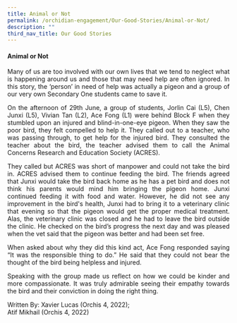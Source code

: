 ```yaml
---
title: Animal or Not
permalink: /orchidian-engagement/Our-Good-Stories/Animal-or-Not/
description: ""
third_nav_title: Our Good Stories
---
```


<div align="justify">	

<h4>Animal or Not</h4>

<p>Many of us are too involved with our own lives that we tend to neglect what is happening around us and those that may need help are often ignored. In this story, the ‘person’ in need of help was actually a pigeon and a group of our very own Secondary One students came to save it.
</p>
<p>On the afternoon of 29th June, a group of students, Jorlin Cai (L5), Chen Junxi (L5), Vivian Tan (L2), Ace Fong (L1) were behind Block F when they stumbled upon an injured and blind-in-one-eye pigeon. When they saw the poor bird, they felt compelled to help it. They called out to a teacher, who was passing through, to get help for the injured bird. They consulted the teacher about the bird, the teacher advised them to call the Animal Concerns Research and Education Society (ACRES).
</p>
<p>They called but ACRES was short of manpower and could not take the bird in. ACRES advised them to continue feeding the bird. The friends agreed that Junxi would take the bird back home as he has a pet bird and does not think his parents would mind him bringing the pigeon home. Junxi continued feeding it with food and water. However, he did not see any improvement in the bird's health, Junxi had to bring it to a veterinary clinic that evening so that the pigeon would get the proper medical treatment. Alas, the veterinary clinic was closed and he had to leave the bird outside the clinic. He checked on the bird’s progress the next day and was pleased when the vet said that the pigeon was better and had been set free.
</p>
<p>When asked about why they did this kind act, Ace Fong responded saying “It was the responsible thing to do.” He said that they could not bear the thought of the bird being helpless and injured.
</p>
<p>Speaking with the group made us reflect on how we could be kinder and more compassionate. It was truly admirable seeing their empathy towards the bird and their conviction in doing the right thing.
</p>

<p>Written By:
Xavier Lucas (Orchis 4, 2022);<br>
Atif Mikhail (Orchis 4, 2022)</p>
</div>